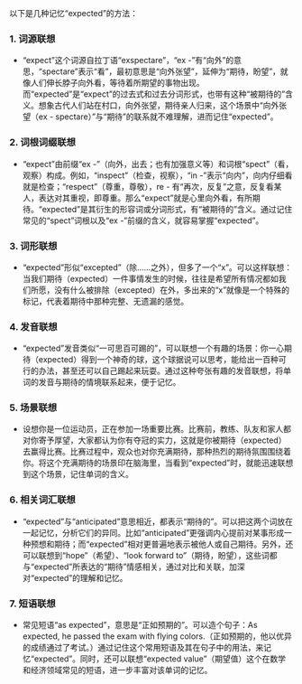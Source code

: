 以下是几种记忆“expected”的方法：

### 1. 词源联想
 - “expect”这个词源自拉丁语“exspectare”，“ex -”有“向外”的意思，“spectare”表示“看”，最初意思是“向外张望”，延伸为“期待，盼望”，就像人们伸长脖子向外看，等待着所期望的事物出现。而“expected”是“expect”的过去式和过去分词形式，也带有这种“被期待的”含义。想象古代人们站在村口，向外张望，期待亲人归来，这个场景中“向外张望（ex - spectare）”与“期待”的联系就不难理解，进而记住“expected”。

### 2. 词根词缀联想
 - “expect”由前缀“ex -”（向外，出去；也有加强意义等）和词根“spect”（看，观察）构成。例如，“inspect”（检查，视察），“in -”表示“向内”，向内仔细看就是检查；“respect”（尊重，尊敬），re - 有“再次，反复”之意，反复看某人，表达对其重视，即尊重。那么“expect”就是心里向外看，有所期待。“expected”是其衍生的形容词或分词形式，有“被期待的”含义。通过记住常见的“spect”词根以及“ex -”前缀的含义，就容易掌握“expected”。

### 3. 词形联想
 - “expected”形似“excepted”（除……之外），但多了一个“x”。可以这样联想：当我们期待（expected）一件事情发生的时候，往往是希望所有情况都如我们所愿，没有什么被排除（excepted）在外，多出来的“x”就像是一个特殊的标记，代表着期待中那种完整、无遗漏的感觉。

### 4. 发音联想
 - “expected”发音类似“一可思百可踢的”，可以联想一个有趣的场景：你一心期待（expected）得到一个神奇的球，这个球据说可以思考，能给出一百种可行的办法，甚至还可以自己踢起来玩耍。通过这种夸张有趣的发音联想，将单词的发音与期待的情境联系起来，便于记忆。

### 5. 场景联想
 - 设想你是一位运动员，正在参加一场重要比赛。比赛前，教练、队友和家人都对你寄予厚望，大家都认为你有夺冠的实力，这就是你被期待（expected）去赢得比赛。比赛过程中，观众也对你充满期待，那种热烈的期待氛围围绕着你。将这个充满期待的场景印在脑海里，当看到“expected”时，就能迅速联想到这个场景，记住单词的含义。

### 6. 相关词汇联想
 - “expected”与“anticipated”意思相近，都表示“期待的”。可以把这两个词放在一起记忆，分析它们的异同。比如“anticipated”更强调内心提前对某事形成一种预想和期待；而“expected”相对更普遍地表示被他人或自己期待。另外，还可以联想到“hope”（希望）、“look forward to”（期待，盼望），这些词都与“expected”所表达的“期待”情感相关，通过对比和关联，加深对“expected”的理解和记忆。

### 7. 短语联想
 - 常见短语“as expected”，意思是“正如预期的”。可以造个句子：As expected, he passed the exam with flying colors.（正如预期的，他以优异的成绩通过了考试。）通过记住这个常用短语及其在句子中的用法，来记忆“expected”。同时，还可以联想“expected value”（期望值）这个在数学和经济领域常见的短语，进一步丰富对该单词的记忆。 